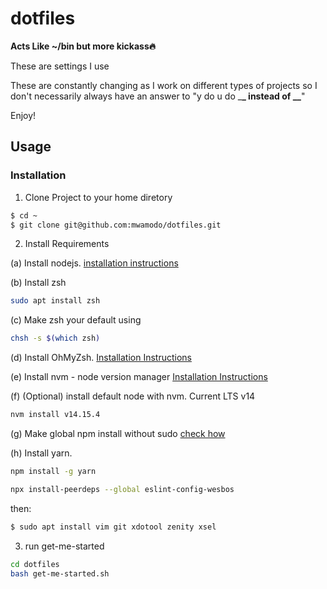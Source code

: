 # dotfiles

**Acts Like ~/bin but more kickass🔥**

These are settings I use

These are constantly changing as I work on different types of projects so I don't necessarily always have an answer to "y do u do \_**\_ instead of \_\_**"

Enjoy!

## Usage

### Installation

1. Clone Project to your home diretory

```bash
$ cd ~
$ git clone git@github.com:mwamodo/dotfiles.git
```

2. Install Requirements

(a) Install nodejs. [installation instructions](https://github.com/nodesource/distributions/blob/master/README.md#debinstall)

(b) Install zsh
```bash
sudo apt install zsh
```

(c) Make zsh your default using 
```bash
chsh -s $(which zsh)
```

(d) Install OhMyZsh. [Installation Instructions](https://ohmyz.sh/#install)

(e) Install nvm - node version manager [Installation Instructions](https://github.com/nvm-sh/nvm)

(f) (Optional) install default node with nvm. Current LTS v14
 ```bash
 nvm install v14.15.4
 ```
 
(g) Make global npm install without sudo [check how](https://github.com/sindresorhus/guides/blob/master/npm-global-without-sudo.md)

(h) Install yarn.
```bash
npm install -g yarn
```

```bash
npx install-peerdeps --global eslint-config-wesbos
```

then:

```bash
$ sudo apt install vim git xdotool zenity xsel
```

3. run get-me-started

```bash
cd dotfiles
bash get-me-started.sh
```

<!-- TODO: Add nvm installation to the get started script -->
<!-- TODO: npm without sudo setup with script-->
<!-- TODO: The same scripts for ubuntu and mac. -->
